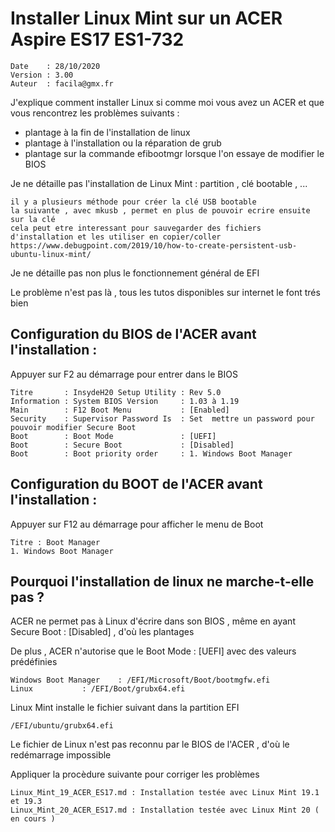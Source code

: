 # Installer Linux Mint sur un ACER Aspire ES17 ES1-732

	Date    : 28/10/2020
	Version : 3.00
	Auteur  : facila@gmx.fr

J'explique comment installer Linux si comme moi vous avez un ACER et que vous rencontrez les problèmes suivants :

- plantage à la fin de l'installation de linux
- plantage à l'installation ou la réparation de grub
- plantage sur la commande efibootmgr lorsque l'on essaye de modifier le BIOS

Je ne détaille pas l'installation de Linux Mint : partition , clé bootable , ... 

	il y a plusieurs méthode pour créer la clé USB bootable
	la suivante , avec mkusb , permet en plus de pouvoir ecrire ensuite sur la clé
	cela peut etre interessant pour sauvegarder des fichiers d'installation et les utiliser en copier/coller
	https://www.debugpoint.com/2019/10/how-to-create-persistent-usb-ubuntu-linux-mint/

Je ne détaille pas non plus le fonctionnement général de EFI

Le problème n'est pas là , tous les tutos disponibles sur internet le font trés bien

## Configuration du BIOS de l'ACER avant l'installation :

Appuyer sur F2 au démarrage pour entrer dans le BIOS

	Titre       : InsydeH20 Setup Utility : Rev 5.0
	Information : System BIOS Version     : 1.03 à 1.19
	Main        : F12 Boot Menu           : [Enabled]
	Security    : Supervisor Password Is  : Set  mettre un password pour pouvoir modifier Secure Boot
	Boot        : Boot Mode               : [UEFI]
	Boot        : Secure Boot             : [Disabled]
	Boot        : Boot priority order     : 1. Windows Boot Manager

## Configuration du BOOT de l'ACER avant l'installation :

Appuyer sur F12 au démarrage pour afficher le menu de Boot

	Titre : Boot Manager
	1. Windows Boot Manager
	
## Pourquoi l'installation de linux ne marche-t-elle pas ?

ACER ne permet pas à Linux d'écrire dans son BIOS , même en ayant Secure Boot : [Disabled] , d'où les plantages

De plus , ACER n'autorise que le Boot Mode : [UEFI] avec des valeurs prédéfinies

	Windows Boot Manager 	: /EFI/Microsoft/Boot/bootmgfw.efi
	Linux			: /EFI/Boot/grubx64.efi

Linux Mint installe le fichier suivant dans la partition EFI

	/EFI/ubuntu/grubx64.efi

Le fichier de Linux n'est pas reconnu par le BIOS de l'ACER , d'où le redémarrage impossible

Appliquer la procèdure suivante pour corriger les problèmes

	Linux_Mint_19_ACER_ES17.md : Installation testée avec Linux Mint 19.1 et 19.3
	Linux_Mint_20_ACER_ES17.md : Installation testée avec Linux Mint 20 ( en cours )
